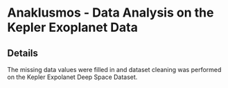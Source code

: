 # Anaklusmos - Data Analysis on the Kepler Exoplanet Data

## Details
The missing data values were filled in and dataset cleaning was performed on the Kepler Expolanet Deep Space Dataset.
